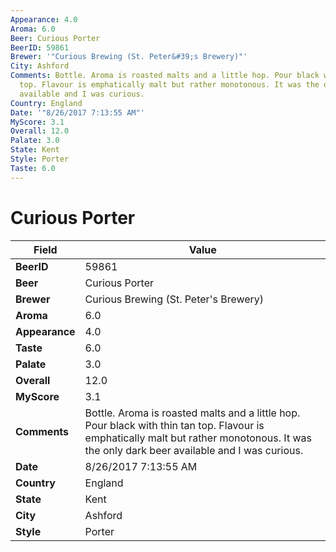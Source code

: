 ```yaml
---
Appearance: 4.0
Aroma: 6.0
Beer: Curious Porter
BeerID: 59861
Brewer: '"Curious Brewing (St. Peter&#39;s Brewery)"'
City: Ashford
Comments: Bottle. Aroma is roasted malts and a little hop. Pour black with thin tan
  top. Flavour is emphatically malt but rather monotonous. It was the only dark beer
  available and I was curious.
Country: England
Date: '"8/26/2017 7:13:55 AM"'
MyScore: 3.1
Overall: 12.0
Palate: 3.0
State: Kent
Style: Porter
Taste: 6.0
---
```


# Curious Porter

| Field         | Value |
|---------------|-------|
| **BeerID** | 59861 |
| **Beer** | Curious Porter |
| **Brewer** | Curious Brewing (St. Peter&#39;s Brewery) |
| **Aroma** | 6.0 |
| **Appearance** | 4.0 |
| **Taste** | 6.0 |
| **Palate** | 3.0 |
| **Overall** | 12.0 |
| **MyScore** | 3.1 |
| **Comments** | Bottle. Aroma is roasted malts and a little hop. Pour black with thin tan top. Flavour is emphatically malt but rather monotonous. It was the only dark beer available and I was curious. |
| **Date** | 8/26/2017 7:13:55 AM |
| **Country** | England |
| **State** | Kent |
| **City** | Ashford |
| **Style** | Porter |
